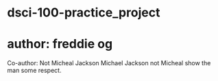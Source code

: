 # dsci-100-practice_project
# author: freddie og
Co-author: Not Micheal Jackson
Michael Jackson not Micheal show the man some respect.
